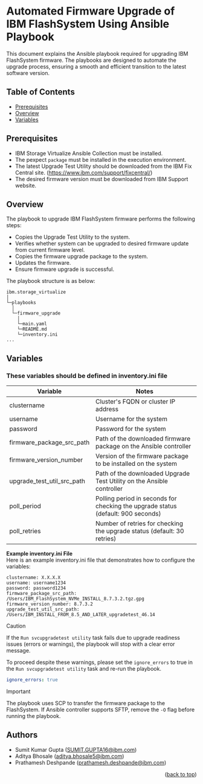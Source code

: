 <a id="readme-top"></a>

# Automated Firmware Upgrade of IBM FlashSystem Using Ansible Playbook

This document explains the Ansible playbook required for upgrading IBM FlashSystem firmware. The playbooks are designed to automate the upgrade process, ensuring a smooth and efficient transition to the latest software version.

## Table of Contents
- [Prerequisites](#prerequisites)
- [Overview](#overview)
- [Variables](#variables)

## Prerequisites
- IBM Storage Virtualize Ansible Collection must be installed.
- The pexpect `package` must be installed in the execution environment.
- The latest Upgrade Test Utility should be downloaded from the IBM Fix Central site. (https://www.ibm.com/support/fixcentral/)
- The desired firmware version must be downloaded from IBM Support website.

## Overview
The playbook to upgrade IBM FlashSystem firmware performs the following steps:
- Copies the Upgrade Test Utility to the system.
- Verifies whether system can be upgraded to desired firmware update from current firmware level.
- Copies the firmware upgrade package to the system.
- Updates the firmware.
- Ensure firmware upgrade is successful.

The playbook structure is as below: 
```
ibm.storage_virtualize
│
└─playbooks
  │
  └─firmware_upgrade
    │
    └─main.yaml
    └─README.md
    └─inventory.ini
...
```

## Variables
### These variables should be defined in inventory.ini file


| Variable                   | Notes                                                                                 |
|----------------------------|---------------------------------------------------------------------------------------|
| clustername                | Cluster's FQDN or cluster IP address                                                  |
| username                   | Username for the system                                                               |
| password                   | Password for the system                                                               |
| firmware_package_src_path  | Path of the downloaded firmware package on the Ansible controller                     |
| firmware_version_number    | Version of the firmware package to be installed on the system                         |
| upgrade_test_util_src_path | Path of the downloaded Upgrade Test Utility on the Ansible controller                 |
| poll_period                | Polling period in seconds for checking the upgrade status (default: 900 seconds)      |
| poll_retries               | Number of retries for checking the upgrade status (default: 30 retries)               |

**Example inventory.ini File**  
Here is an example inventory.ini file that demonstrates how to configure the variables:
```
clustername: X.X.X.X
username: username1234
password: password1234
firmware_package_src_path: /Users/IBM_FlashSystem_NVMe_INSTALL_8.7.3.2.tgz.gpg
firmware_version_number: 8.7.3.2
upgrade_test_util_src_path: /Users/IBM_INSTALL_FROM_8.5_AND_LATER_upgradetest_46.14
```

> [!CAUTION]
> If the `Run svcupgradetest utility` task fails due to upgrade readiness issues (errors or warnings), the playbook will stop with a clear error message.
> 
> To proceed despite these warnings, please set the `ignore_errors` to true in the `Run svcupgradetest utility` task and re-run the playbook.
> 
> ```yaml
> ignore_errors: true 
> ```

> [!IMPORTANT] 
> The playbook uses SCP to transfer the firmware package to the FlashSystem. If Ansible controller supports SFTP, remove the `-O` flag before running the playbook.

## Authors
- Sumit Kumar Gupta (SUMIT.GUPTA16@ibm.com)
- Aditya Bhosale (aditya.bhosale5@ibm.com)
- Prathamesh Deshpande (prathamesh.deshpande@ibm.com)

<p align="right">(<a href="#readme-top">back to top</a>)</p>

